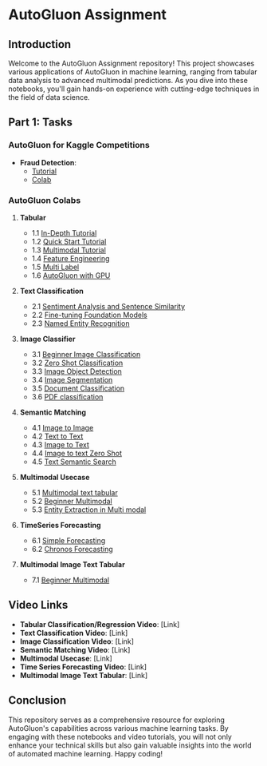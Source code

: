 # AutoGluon Assignment

## Introduction
Welcome to the AutoGluon Assignment repository! This project showcases various applications of AutoGluon in machine learning, ranging from tabular data analysis to advanced multimodal predictions. As you dive into these notebooks, you'll gain hands-on experience with cutting-edge techniques in the field of data science.

## Part 1: Tasks
### AutoGluon for Kaggle Competitions
- **Fraud Detection**: 
  - [Tutorial](https://auto.gluon.ai/stable/tutorials/tabular/advanced/tabular-kaggle.html)
  - [Colab](https://colab.research.google.com/github/autogluon/autogluon/blob/stable/docs/tutorials/tabular/advanced/tabular-kaggle.ipynb)

### AutoGluon Colabs
1. **Tabular**
   - 1.1 [In-Depth Tutorial](https://github.com/syedanida/autogluon/blob/main/colabs/tabular/tabular_classification_Indepth.ipynb)
   - 1.2 [Quick Start Tutorial](https://github.com/syedanida/autogluon/blob/main/colabs/tabular/tabular_classification_QuickStart.ipynb)
   - 1.3 [Multimodal Tutorial](https://github.com/syedanida/autogluon/blob/main/colabs/tabular/multimodal_tabular.ipynb)
   - 1.4 [Feature Engineering](https://github.com/syedanida/autogluon/blob/main/colabs/tabular/automatic_feature_engineering.ipynb)
   - 1.5 [Multi Label](https://github.com/syedanida/autogluon/blob/main/colabs/tabular/multilabel_tabular.ipynb)
   - 1.6 [AutoGluon with GPU](https://github.com/syedanida/autogluon/blob/main/colabs/tabular/gpu_tabular.ipynb)

2. **Text Classification**
   - 2.1 [Sentiment Analysis and Sentence Similarity](https://github.com/syedanida/autogluon/blob/main/colabs/text/beginner_text.ipynb)
   - 2.2 [Fine-tuning Foundation Models](https://github.com/syedanida/autogluon/blob/main/colabs/text/multilingual_text.ipynb)
   - 2.3 [Named Entity Recognition](https://github.com/syedanida/autogluon/blob/main/colabs/text/ner.ipynb)

3. **Image Classifier**
   - 3.1 [Beginner Image Classification](https://github.com/syedanida/autogluon/blob/main/colabs/image/beginner_image.ipynb)
   - 3.2 [Zero Shot Classification](https://github.com/syedanida/autogluon/blob/main/colabs/image/clip_zeroshot.ipynb)
   - 3.3 [Image Object Detection]()
   - 3.4 [Image Segmentation](https://github.com/syedanida/autogluon/blob/main/colabs/image/beginner_semantic_seg.ipynb)
   - 3.5 [Document Classification](https://github.com/syedanida/autogluon/blob/main/colabs/image/document_classification.ipynb)
   - 3.6 [PDF classification](https://github.com/syedanida/autogluon/blob/main/colabs/image/pdf_classification.ipynb)
  
4. **Semantic Matching**
   - 4.1 [Image to Image](https://github.com/syedanida/autogluon/blob/main/colabs/semantic_matching/image2image_matching.ipynb)
   - 4.2 [Text to Text](https://github.com/syedanida/autogluon/blob/main/colabs/semantic_matching/text2text_matching.ipynb)
   - 4.3 [Image to Text](https://github.com/syedanida/autogluon/blob/main/colabs/semantic_matching/image_text_matching.ipynb)
   - 4.4 [Image to text Zero Shot](https://github.com/syedanida/autogluon/blob/main/colabs/semantic_matching/zero_shot_img_txt_matching.ipynb)
   - 4.5 [Text Semantic Search](https://github.com/syedanida/autogluon/blob/main/colabs/semantic_matching/text_semantic_search.ipynb)
     
5. **Multimodal Usecase**
   - 5.1 [Multimodal text tabular](https://github.com/syedanida/autogluon/blob/main/colabs/multimodal/multimodal_text_tabular.ipynb)
   - 5.2 [Beginner Multimodal](https://github.com/syedanida/autogluon/blob/main/colabs/multimodal/image_text_tabular_QuickStart.ipynb)
   - 5.3 [Entity Extraction in Multi modal](https://github.com/syedanida/autogluon/blob/main/colabs/multimodal/extraction_TextImage.ipynb)
     
6. **TimeSeries Forecasting** 
   - 6.1 [Simple Forecasting](https://github.com/syedanida/autogluon/blob/main/colabs/time_series/forecasting_indepth.ipynb)
   - 6.2 [Chronos Forecasting](https://github.com/syedanida/autogluon/blob/main/colabs/time_series/forecasting_chronos.ipynb)
     
7. **Multimodal Image Text Tabular**
   - 7.1 [Beginner Multimodal](https://github.com/syedanida/autogluon/blob/main/colabs/multi_modal_image_text_tabular/image_text_tabular_QuickStart.ipynb)

## Video Links
- **Tabular Classification/Regression Video**: [Link]
- **Text Classification Video**: [Link]
- **Image Classification Video**: [Link]
- **Semantic Matching Video**: [Link]
- **Multimodal Usecase**: [Link]
- **Time Series Forecasting Video**: [Link]
- **Multimodal Image Text Tabular**: [Link]

## Conclusion
This repository serves as a comprehensive resource for exploring AutoGluon's capabilities across various machine learning tasks. By engaging with these notebooks and video tutorials, you will not only enhance your technical skills but also gain valuable insights into the world of automated machine learning. Happy coding!

